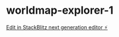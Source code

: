 # worldmap-explorer-1

[Edit in StackBlitz next generation editor ⚡️](https://stackblitz.com/~/github.com/amithcabraal/worldmap-explorer-1)